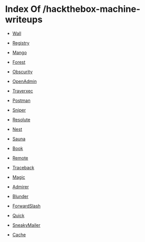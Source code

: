 # Index Of /hackthebox-machine-writeups
- [Wall]()

- [Registry]()

- [Mango]()

- [Forest]()

- [Obscurity]()

- [OpenAdmin]()

- [Traverxec]()

- [Postman]()

- [Sniper]()

- [Resolute]()

- [Nest]()

- [Sauna]()

- [Book]()

- [Remote]()

- [Traceback]()

- [Magic]()

- [Admirer](Admirer/)

- [Blunder]()

- [ForwardSlash]()

- [Quick]()

- [SneakyMailer]()

- [Cache]()